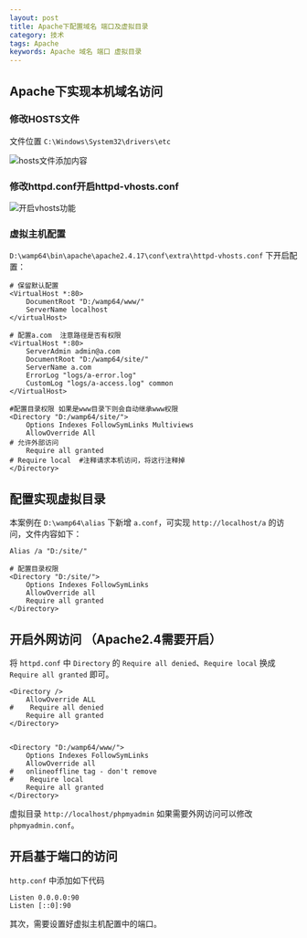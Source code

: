 ```yaml
---
layout: post
title: Apache下配置域名 端口及虚拟目录
category: 技术
tags: Apache
keywords: Apache 域名 端口 虚拟目录
---
```


## Apache下实现本机域名访问

### 修改HOSTS文件

文件位置 `C:\Windows\System32\drivers\etc`

![hosts文件添加内容](http://pic.yupoo.com/bztd/GoHgckKL/tFhkP.jpg)

### 修改httpd.conf开启httpd-vhosts.conf

![开启vhosts功能](http://pic.yupoo.com/bztd/GoHgcAMl/UW0TN.jpg)

### 虚拟主机配置

`D:\wamp64\bin\apache\apache2.4.17\conf\extra\httpd-vhosts.conf` 下开启配置：

```
# 保留默认配置
<VirtualHost *:80>
    DocumentRoot "D:/wamp64/www/"
    ServerName localhost
</virtualHost>

# 配置a.com  注意路径是否有权限
<VirtualHost *:80>
    ServerAdmin admin@a.com
    DocumentRoot "D:/wamp64/site/"
    ServerName a.com
    ErrorLog "logs/a-error.log"
    CustomLog "logs/a-access.log" common
</VirtualHost>

#配置目录权限 如果是www目录下则会自动继承www权限
<Directory "D:/wamp64/site/">
    Options Indexes FollowSymLinks Multiviews
    AllowOverride All
# 允许外部访问    
    Require all granted
# Require local  #注释请求本机访问，将这行注释掉
</Directory>
```

## 配置实现虚拟目录

本案例在 `D:\wamp64\alias` 下新增 `a.conf`，可实现 `http://localhost/a` 的访问，文件内容如下：

```
Alias /a "D:/site/"

# 配置目录权限
<Directory "D:/site/">
    Options Indexes FollowSymLinks
    AllowOverride all
    Require all granted
</Directory>
```

## 开启外网访问 （Apache2.4需要开启）

将 `httpd.conf` 中 `Directory` 的 `Require all denied`、`Require local` 换成 `Require all granted` 即可。

```
<Directory />
    AllowOverride ALL
#    Require all denied
	Require all granted
</Directory>


<Directory "D:/wamp64/www/">
    Options Indexes FollowSymLinks
    AllowOverride all
#   onlineoffline tag - don't remove
#    Require local
    Require all granted
</Directory>
```

虚拟目录 `http://localhost/phpmyadmin` 如果需要外网访问可以修改 `phpmyadmin.conf`。

## 开启基于端口的访问

`http.conf` 中添加如下代码
```
Listen 0.0.0.0:90
Listen [::0]:90
```

其次，需要设置好虚拟主机配置中的端口。